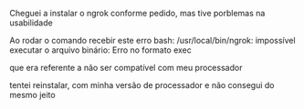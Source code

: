 Cheguei a instalar o ngrok conforme pedido, mas tive porblemas na usabilidade


Ao rodar o comando recebir este erro bash: /usr/local/bin/ngrok: impossível executar o arquivo binário: Erro no formato exec

que era referente a não ser compatível com meu processador

tentei reinstalar, com minha versão de processador e não consegui do mesmo jeito
